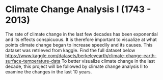 # Climate Change Analysis I (1743 - 2013)

The rate of climate change in the last few decades has been exponential and its effects conspicuous. It is therefore important to visualize at what points climate change began to increase speedily and its causes. This dataset was retrieved from kaggle. Find the full dataset below 
https://www.kaggle.com/datasets/berkeleyearth/climate-change-earth-surface-temperature-data
To better visualize climate change in the last decade, this project will be followed by climate change analysis II to examine the changes in the last 10 years.